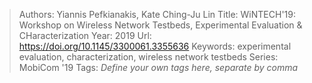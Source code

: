 > Authors: Yiannis Pefkianakis, Kate Ching-Ju Lin
> Title: WiNTECH'19: Workshop on Wireless Network Testbeds, Experimental Evaluation &amp; CHaracterization
> Year: 2019
> Url: https://doi.org/10.1145/3300061.3355636
> Keywords: experimental evaluation, characterization, wireless network testbeds
> Series: MobiCom '19
> Tags: *Define your own tags here, separate by comma*